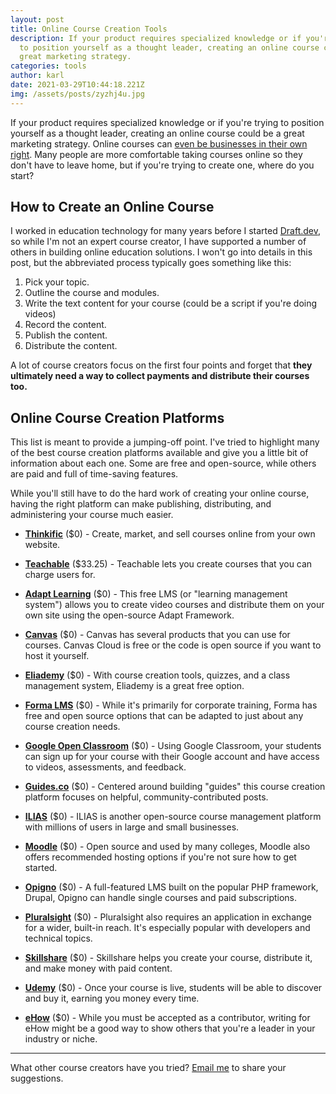 ```yaml
---
layout: post
title: Online Course Creation Tools
description: If your product requires specialized knowledge or if you're trying
  to position yourself as a thought leader, creating an online course could be a
  great marketing strategy.
categories: tools
author: karl
date: 2021-03-29T10:44:18.221Z
img: /assets/posts/zyzhj4u.jpg
---
```


If your product requires specialized knowledge or if you're trying to position yourself as a thought leader, creating an online course could be a great marketing strategy. Online courses can [even be businesses in their own right](https://www.thepennyhoarder.com/make-money/how-to-create-online-courses/). Many people are more comfortable taking courses online so they don't have to leave home, but if you're trying to create one, where do you start?

<!-- signup -->

## How to Create an Online Course
I worked in education technology for many years before I started [Draft.dev](https://draft.dev), so while I'm not an expert course creator, I have supported a number of others in building online education solutions. I won't go into details in this post, but the abbreviated process typically goes something like this:

1. Pick your topic.
2. Outline the course and modules.
3. Write the text content for your course (could be a script if you're doing videos)
4. Record the content.
5. Publish the content.
6. Distribute the content.

A lot of course creators focus on the first four points and forget that **they ultimately need a way to collect payments and distribute their courses too.**

## Online Course Creation Platforms
This list is meant to provide a jumping-off point. I've tried to highlight many of the best course creation platforms available and give you a little bit of information about each one. Some are free and open-source, while others are paid and full of time-saving features.

While you'll still have to do the hard work of creating your online course, having the right platform can make publishing, distributing, and administering your course much easier.

- **[Thinkific](https://www.thinkific.com)** ($0) - Create, market, and sell courses online from your own website.

- **[Teachable](https://teachable.com/)** ($33.25) - Teachable lets you create courses that you can charge users for.

- **[Adapt Learning](https://www.adaptlearning.org/)** ($0) - This free LMS (or "learning management system") allows you to create video courses and distribute them on your own site using the open-source Adapt Framework.

- **[Canvas](https://www.canvaslms.com/)** ($0) - Canvas has several products that you can use for courses. Canvas Cloud is free or the code is open source if you want to host it yourself.

- **[Eliademy](https://eliademy.com/)** ($0) - With course creation tools, quizzes, and a class management system, Eliademy is a great free option.

- **[Forma LMS](https://www.formalms.org/)** ($0) - While it's primarily for corporate training, Forma has free and open source options that can be adapted to just about any course creation needs.

- **[Google Open Classroom](https://edu.google.com/openonline/edukit/index.html)** ($0) - Using Google Classroom, your students can sign up for your course with their Google account and have access to videos, assessments, and feedback.

- **[Guides.co](http://guides.co/)** ($0) - Centered around building "guides" this course creation platform focuses on helpful, community-contributed posts.

- **[ILIAS](https://www.ilias.de/docu/goto_docu_root_1.html)** ($0) - ILIAS is another open-source course management platform with millions of users in large and small businesses.

- **[Moodle](https://moodle.org/)** ($0) - Open source and used by many colleges, Moodle also offers recommended hosting options if you're not sure how to get started.

- **[Opigno](https://www.opigno.org/en)** ($0) - A full-featured LMS built on the popular PHP framework, Drupal, Opigno can handle single courses and paid subscriptions.

- **[Pluralsight](https://www.pluralsight.com/teach)** ($0) - Pluralsight also requires an application in exchange for a wider, built-in reach. It's especially popular with developers and technical topics.

- **[Skillshare](https://www.skillshare.com/teach)** ($0) - Skillshare helps you create your course, distribute it, and make money with paid content.

- **[Udemy](https://www.udemy.com/)** ($0) - Once your course is live, students will be able to discover and buy it, earning you money every time.

- **[eHow](http://www.ehow.com/write-for-ehow/)** ($0) - While you must be accepted as a contributor, writing for eHow might be a good way to show others that you're a leader in your industry or niche.

-----

What other course creators have you tried? [Email me](mailto:karl@draft.dev) to share your suggestions.